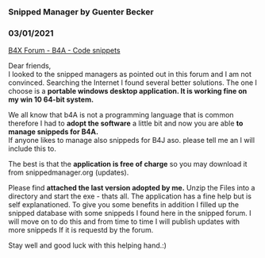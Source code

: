 ### Snipped Manager by Guenter Becker
### 03/01/2021
[B4X Forum - B4A - Code snippets](https://www.b4x.com/android/forum/threads/128150/)

Dear friends,  
I looked to the snipped managers as pointed out in this forum and I am not convinced. Searching the Internet I found several better solutions. The one I choose is a **portable windows desktop application. It is working fine on my win 10 64-bit system.**  
  
We all know that b4A is not a programming language that is common therefore I had to **adopt the software** a little bit and now you are able **to manage snippeds for B4A.**  
If anyone likes to manage also snippeds for B4J aso. please tell me an I will include this to.  
  
The best is that the **application is free of charge** so you may download it from snippedmanager.org (updates).  
  
Please find **attached the last version adopted by me.** Unzip the Files into a directory and start the exe - thats all. The application has a fine help but is self explanationed. To give you some benefits in addition I filled up the snipped database with some snippeds I found here in the snipped forum. I will move on to do this and from time to time I will publish updates with more snippeds If it is requestd by the forum.  
  
Stay well and good luck with this helping hand.:)